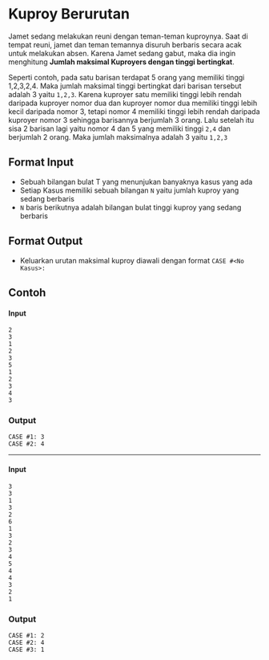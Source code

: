 # Kuproy Berurutan
Jamet sedang melakukan reuni dengan teman-teman kuproynya. Saat di tempat reuni, jamet dan teman temannya disuruh berbaris
secara acak untuk melakukan absen. Karena Jamet sedang gabut, maka dia ingin menghitung **Jumlah maksimal Kuproyers dengan 
tinggi bertingkat**.
 
Seperti contoh, pada satu barisan terdapat 5 orang yang memiliki tinggi 1,2,3,2,4. Maka jumlah maksimal
tinggi bertingkat dari barisan tersebut adalah 3 yaitu `1,2,3`. Karena kuproyer satu memiliki tinggi lebih rendah daripada
kuproyer nomor dua dan kuproyer nomor dua memiliki tinggi lebih kecil daripada nomor 3, tetapi nomor 4 memiliki tinggi lebih
rendah daripada kuproyer nomor 3 sehingga barisannya berjumlah 3 orang. Lalu setelah itu sisa 2 barisan lagi yaitu nomor 4 
dan 5 yang memiliki tinggi `2,4` dan berjumlah 2 orang. Maka jumlah maksimalnya adalah 3 yaitu `1,2,3` 

## Format Input
- Sebuah bilangan bulat T yang menunjukan banyaknya kasus yang ada
- Setiap Kasus memiliki sebuah bilangan `N` yaitu jumlah kuproy yang sedang berbaris
- `N` baris berikutnya adalah bilangan bulat tinggi kuproy yang sedang berbaris

## Format Output
- Keluarkan urutan maksimal kuproy diawali dengan format `CASE #<No Kasus>:`

## Contoh 
#### Input
```
2
3
1
2
3
5
1
2
3
4
3
```
### Output
```
CASE #1: 3
CASE #2: 4
```
---
#### Input
```
3
3
1
3
2
6
1
3
2
3
4
5
4
4
3
2
1
```
### Output
```
CASE #1: 2
CASE #2: 4
CASE #3: 1
```